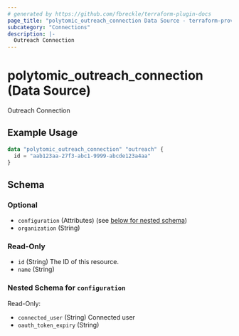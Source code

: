 ```yaml
---
# generated by https://github.com/fbreckle/terraform-plugin-docs
page_title: "polytomic_outreach_connection Data Source - terraform-provider-polytomic"
subcategory: "Connections"
description: |-
  Outreach Connection
---
```


# polytomic_outreach_connection (Data Source)

Outreach Connection

## Example Usage

```terraform
data "polytomic_outreach_connection" "outreach" {
  id = "aab123aa-27f3-abc1-9999-abcde123a4aa"
}
```

<!-- schema generated by tfplugindocs -->
## Schema

### Optional

- `configuration` (Attributes) (see [below for nested schema](#nestedatt--configuration))
- `organization` (String)

### Read-Only

- `id` (String) The ID of this resource.
- `name` (String)

<a id="nestedatt--configuration"></a>
### Nested Schema for `configuration`

Read-Only:

- `connected_user` (String) Connected user
- `oauth_token_expiry` (String)


